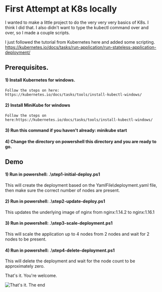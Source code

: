 # First Attempt at K8s locally

I wanted to make a little project to do the very very very basics of K8s. I think I did that.  I also didn't want to type the kubectl command over and over, so I made a couple scripts. 

I just followed the tutorial from Kubernetes here and added some scripting. 
https://kubernetes.io/docs/tasks/run-application/run-stateless-application-deployment/

## Prerequisites.   

#### 1) Install Kubernetes for windows.  
    Follow the steps on here: https://kubernetes.io/docs/tasks/tools/install-kubectl-windows/
#### 2) Install MiniKube for windows
    Follow the steps on here:https://kubernetes.io/docs/tasks/tools/install-kubectl-windows/
#### 3) Run this command if you haven't already:  minikube start
#### 4) Change the directory on powershell this directory and you are ready to go. 


## Demo
#### 1) Run in powershell:  .\step1-initial-deploy.ps1

This will create the deployment based on the YamlFile\deployment.yaml file, then make sure the correct number of nodes are present.

#### 2) Run in powershell:  .\step2-update-deploy.ps1

This updates the underlying image of nginx from nginx:1.14.2 to nginx:1.16.1 

#### 3) Run in powershell: .\step3-scale-deployment.ps1

This will scale the application up to 4 nodes from 2 nodes and wait for 2 nodes to be present.

#### 4) Run in powershell: .\step4-delete-deployment.ps1

This will delete the deployment and wait for the node count to be approximately zero.  

That's it. You're welcome. 

![That's it. The end](https://media.giphy.com/media/DAtJCG1t3im1G/giphy.gif)
